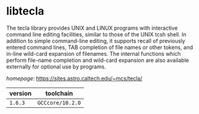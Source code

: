 # libtecla

The tecla library provides UNIX and LINUX programs with interactive command line editing facilities,  similar to those of the UNIX tcsh shell. In addition to simple command-line editing, it supports recall of previously  entered command lines, TAB completion of file names or other tokens, and in-line wild-card expansion of filenames.  The internal functions which perform file-name completion and wild-card expansion are also available externally for  optional use by programs.

*homepage*: <https://sites.astro.caltech.edu/~mcs/tecla/>

version | toolchain
--------|----------
``1.6.3`` | ``GCCcore/10.2.0``

